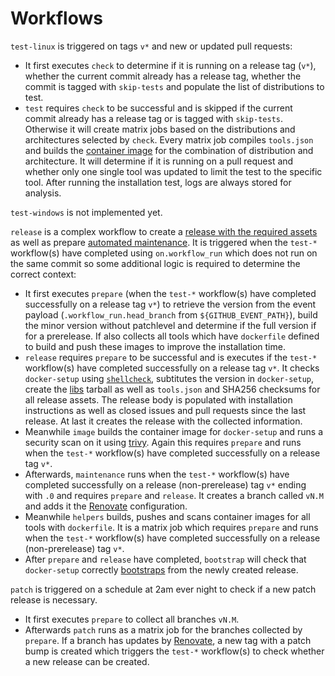 # Workflows

`test-linux` is triggered on tags `v*` and new or updated pull requests:

- It first executes `check` to determine if it is running on a release tag (`v*`), whether the current commit already has a release tag, whether the commit is tagged with `skip-tests` and populate the list of distributions to test.
- `test` requires `check` to be successful and is skipped if the current commit already has a release tag or is tagged with `skip-tests`. Otherwise it will create matrix jobs based on the distributions and architectures selected by `check`. Every matrix job compiles `tools.json` and builds the [container image](envs.md) for the combination of distribution and architecture. It will determine if it is running on a pull request and whether only one single tool was updated to limit the test to the specific tool. After running the installation test, logs are always stored for analysis.

`test-windows` is not implemented yet.

`release` is a complex workflow to create a [release with the required assets](release.md) as well as prepare [automated maintenance](maintenance.md). It is triggered when the `test-*` workflow(s) have completed using `on.workflow_run` which does not run on the same commit so some additional logic is required to determine the correct context:

- It first executes `prepare` (when the `test-*` workflow(s) have completed successfully on a release tag `v*`) to retrieve the version from the event payload (`.workflow_run.head_branch` from `${GITHUB_EVENT_PATH}`), build the minor version without patchlevel and determine if the full version if for a prerelease. If also collects all tools which have `dockerfile` defined to build and push these images to improve the installation time.
- `release` requires `prepare` to be successful and is executes if the `test-*` workflow(s) have completed successfully on a release tag `v*`. It checks `docker-setup` using [`shellcheck`](https://github.com/koalaman/shellcheck), subtitutes the version in `docker-setup`, create the [libs](libs.md) tarball as well as `tools.json` and SHA256 checksums for all release assets. The release body is populated with installation instructions as well as closed issues and pull requests since the last release. At last it creates the release with the collected information.
- Meanwhile `image` builds the container image for `docker-setup` and runs a security scan on it using [trivy](https://github.com/aquasecurity/trivy). Again this requires `prepare` and runs when the `test-*` workflow(s) have completed successfully on a release tag `v*`.
- Afterwards, `maintenance` runs when the `test-*` workflow(s) have completed successfully on a release (non-prerelease) tag `v*` ending with `.0` and requires `prepare` and `release`. It creates a branch called `vN.M` and adds it the [Renovate](renovate.md) configuration.
- Meanwhile `helpers` builds, pushes and scans container images for all tools with `dockerfile`. It is a matrix job which requires `prepare` and runs when the `test-*` workflow(s) have completed successfully on a release (non-prerelease) tag `v*`.
- After `prepare` and `release` have completed, `bootstrap` will check that `docker-setup` correctly [bootstraps](bootstrapping.md) from the newly created release.

`patch` is triggered on a schedule at 2am ever night to check if a new patch release is necessary.

- It first executes `prepare` to collect all branches `vN.M`.
- Afterwards `patch` runs as a matrix job for the branches collected by `prepare`. If a branch has updates by [Renovate](renovate.md), a new tag with a patch bump is created which triggers the `test-*` workflow(s) to check whether a new release can be created.
